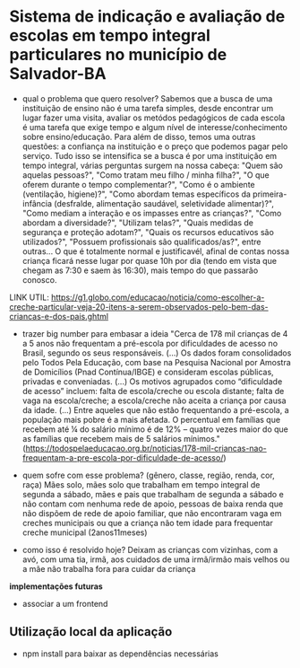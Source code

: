 
# Sistema de indicação e avaliação de escolas em tempo integral particulares no município de Salvador-BA

- qual o problema que quero resolver?
Sabemos que a busca de uma instituição de ensino não é uma tarefa simples, desde encontrar um lugar fazer uma visita, avaliar os metódos pedagógicos de cada escola é uma tarefa que exige tempo e algum nível de interesse/conhecimento sobre ensino/educação. Para além de disso, temos uma outras questões: a confiança na instituição e o preço que podemos pagar pelo serviço. Tudo isso se intensifica se a busca é por uma instituição em tempo integral, várias perguntas surgem na nossa cabeça: "Quem são aquelas pessoas?", "Como tratam meu filho / minha filha?", "O que oferem durante o tempo complementar?", "Como é o ambiente (ventilação, higiene)?", "Como abordam temas específicos da primeira-infância (desfralde, alimentação saudável, seletividade alimentar)?", "Como mediam a interação e os impasses entre as crianças?", "Como abordam a diversidade?", "Utilizam telas?", "Quais medidas de segurança e proteção adotam?", "Quais os recursos educativos são utilizados?", "Possuem profissionais são qualificados/as?", entre outras... O que é totalmente normal e justificavél, afinal de contas nossa criança ficará nesse lugar por quase 10h por dia (tendo em vista que chegam as 7:30 e saem às 16:30), mais tempo do que passarão conosco.

LINK UTIL: https://g1.globo.com/educacao/noticia/como-escolher-a-creche-particular-veja-20-itens-a-serem-observados-pelo-bem-das-criancas-e-dos-pais.ghtml

- trazer big number para embasar a ideia 
"Cerca de 178 mil crianças de 4 a 5 anos não frequentam a pré-escola por dificuldades de acesso no Brasil, segundo os seus responsáveis. (...) Os dados foram consolidados pelo Todos Pela Educação, com base na Pesquisa Nacional por Amostra de Domicílios (Pnad Contínua/IBGE) e consideram escolas públicas, privadas e conveniadas. (...) Os motivos agrupados como “dificuldade de acesso” incluem: falta de escola/creche ou escola distante; falta de vaga na escola/creche; a escola/creche não aceita a criança por causa da idade. (...) Entre aqueles que não estão frequentando a pré-escola, a população mais pobre é a mais afetada. O percentual em famílias que recebem até ¼ do salário mínimo é de 12% – quatro vezes maior do que as famílias que recebem mais de 5 salários mínimos." (https://todospelaeducacao.org.br/noticias/178-mil-criancas-nao-frequentam-a-pre-escola-por-dificuldade-de-acesso/)  


- quem sofre com esse problema? (gênero, classe, região, renda, cor, raça)
Mães solo, mães solo que trabalham em tempo integral de segunda a sábado, mães e pais que trabalham de segunda a sábado e não contam com nenhuma rede de apoio, pessoas de baixa renda que não dispõem de rede de apoio familiar, que não encontraram vaga em creches municipais ou que a criança não tem idade para frequentar creche municipal (2anos11meses)

- como isso é resolvido hoje? 
Deixam as crianças com vizinhas, com a avó, com uma tia, irmã, aos cuidados de uma irmã/irmão mais velhos ou a mãe não trabalha fora para cuidar da criança

**implementações futuras**
- associar a um frontend


## Utilização local da aplicação 
- npm install para baixar as dependências necessárias

<!-- ### Instruções
Antes de começar, vamos organizar nosso setup.
* Fork esse repositório 
* Clone o fork na sua máquina (Para isso basta abrir o seu terminal e digitar `git clone url-do-seu-repositorio-forkado`)
* Entre na pasta do seu repositório (Para isso basta abrir o seu terminal e digitar `cd nome-do-seu-repositorio-forkado`)
* Crie uma branch com seu nome e não suba nada na main (para isso é só digitar no seu terminal `git checkout -b nome-da-sua-branch
`)
* Para tirar duvidas sobre como configurar o Remote, é só clicar [aqui](/material/configRemote.md) -->